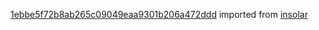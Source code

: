 [1ebbe5f72b8ab265c09049eaa9301b206a472ddd](https://github.com/insolar/insolar/commit/1ebbe5f72b8ab265c09049eaa9301b206a472ddd) imported from [insolar](https://github.com/insolar/insolar)
